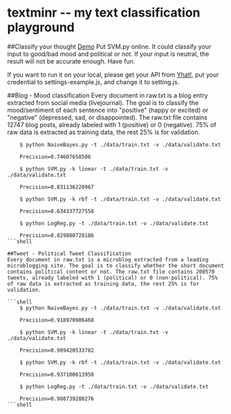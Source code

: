 textminr -- my text classification playground
=====================================
##Classify your thought
[Demo](http://classify.aws.af.cm/)
Put SVM.py online. It could classify your input to good/bad mood and political or not. If your input is neutral, the result will not be accurate enough. Have fun. 

If you want to run it on your local, please get your API from [Yhat!](http://yhathq.com/), put your credential to settings-example.js, and change it to setting.js.

##Blog - Mood classification
Every document in raw.txt is a blog entry extracted from social media (livejournal). The goal is to classify the mood/sentiment of each sentence into "positive" (happy or excited) or "negative" (depressed, sad, or disappointed). The raw.txt file contains 12747 blog posts, already labeled with 1 (positive) or 0 (negative). 75% of raw data is extracted as training data, the rest 25% is for validation.

```shell
	$ python NaiveBayes.py -t ./data/train.txt -v ./data/validate.txt

	Precision=0.74607658506

	$ python SVM.py -k linear -t ./data/train.txt -v ./data/validate.txt

	Precision=0.831136220967

	$ python SVM.py -k rbf -t ./data/train.txt -v ./data/validate.txt

	Precision=0.634337727558

	$ python LogReg.py -t ./data/train.txt -v ./data/validate.txt

	Precision=0.829880728186
```shell

##Tweet - Political Tweet Classification
Every document in raw.txt is a microblog extracted from a leading microblogging site. The goal is to classify whether the short document contains political content or not. The raw.txt file contains 200570 tweets, already labeled with 1 (political) or 0 (non-political). 75% of raw data is extracted as training data, the rest 25% is for validation.

```shell
	$ python NaiveBayes.py -t ./data/train.txt -v ./data/validate.txt

	Precision=0.918970906468

	$ python SVM.py -k linear -t ./data/train.txt -v ./data/validate.txt

	Precision=0.989420533782

	$ python SVM.py -k rbf -t ./data/train.txt -v ./data/validate.txt

	Precision=0.937100613958

	$ python LogReg.py -t ./data/train.txt -v ./data/validate.txt

	Precision=0.988739280276
```shell
